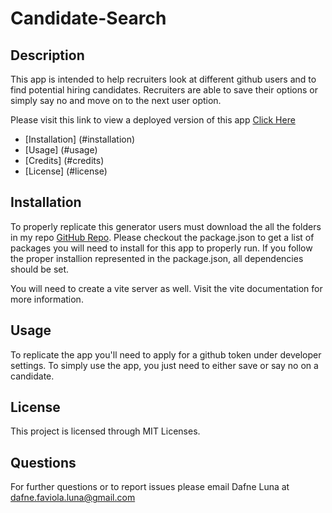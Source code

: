 # Candidate-Search

## Description

This app is intended to help recruiters look at different github users and to find potential hiring candidates. Recruiters are able to save their options or simply say no and move on to the next user option.

Please visit this link to view a deployed version of this app [Click Here](<https://candidate-search-tox9.onrender.com>)

- [Installation] (#installation)
- [Usage] (#usage)
- [Credits] (#credits)
- [License] (#license)

## Installation

To properly replicate this generator users must download the all the folders in my repo [GitHub Repo](<https://github.com/dafnefluna/candidate-search>). Please checkout the package.json to get a list of packages you will need to install for this app to properly run. If you follow the proper installion represented in the package.json, all dependencies should be set.

You will need to create a vite server as well. Visit the vite documentation for more information.

## Usage

To replicate the app you'll need to apply for a github token under developer settings. To simply use the app, you just need to either save or say no on a candidate.

## License

This project is licensed through MIT Licenses.

## Questions

For further questions or to report issues please email Dafne Luna at <dafne.faviola.luna@gmail.com>
